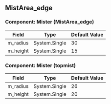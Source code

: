 ## MistArea_edge

### Component: Mister (MistArea_edge)

|Field|Type|Default Value|
|---|---|---|
|m_radius|System.Single|30|
|m_height|System.Single|15|

### Component: Mister (topmist)

|Field|Type|Default Value|
|---|---|---|
|m_radius|System.Single|26|
|m_height|System.Single|20|

